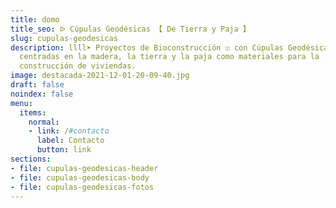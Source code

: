 ```yaml
---
title: domo
title_seo: ᐅ Cúpulas Geodésicas 【 De Tierra y Paja 】
slug: cupulas-geodesicas
description: llll➤ Proyectos de Bioconstrucción ☑️ con Cúpulas Geodésicas
  centradas en la madera, la tierra y la paja como materiales para la
  construcción de viviendas.
image: destacada-2021-12-01-20-09-40.jpg
draft: false
noindex: false
menu:
  items:
    normal:
    - link: /#contacto
      label: Contacto
      button: link
sections:
- file: cupulas-geodesicas-header
- file: cupulas-geodesicas-body
- file: cupulas-geodesicas-fotos
---
```

